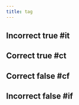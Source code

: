 ```yaml
---
title: tag
---
```


## Incorrect true #it 
## Correct true #ct
## Correct false #cf
## Incorrect false #if
##

